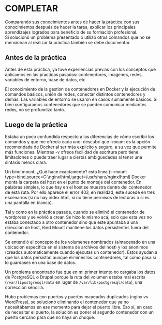 # COMPLETAR  
Comparando sus conocimientos antes de hacer la práctica con sus conocimientos después de hacer la tarea, explicar los principales aprendizajes logrados para beneficio de su formación profesional.  
Si solucionó un problema presentado o utilizó otros comandos que no se mencionan al realizar la práctica también se debe documentar.

## Antes de la práctica

Antes de esta práctica, ya tuve experiencias previas con los conceptos que aplicamos en las practicas pasadas: contenedores, imagenes, redes, variables de entorno, base de datos, etc. 

El conocimiento de la gestion de contenedores en Docker y la ejecución de comandos básicos, unión de redes, conectar distintos contenedores y demás. Las variables de entorno se usaron en casos sumamente básicos. Si bien configuramos contenedores que se pueden comunicar mediantes redes, no se profundizo tanto. 


## Luego de la práctica

Estaba un poco confundida respecto a las diferencias de cómo escribir los comandos y que me ofrecía cada uno: descubrí que -mount es la opción recomendada de Docker al ser más explicito y seguro, a su vez que permite más funciones. Mientras -v ofrece facilidad de escritura pero tiene limitaciones o puede traer lugar a ciertas ambiguedades al tener una sintaxis menos clara. 

Un bind mount, ¿Qué hace exactamente? esta línea (--mount type=bind,source=C:\nginx\html,target=/usr/share/nginx/html) Docker monta la carpeta del host en el punto de montaje del contenedor. En palabras simples, lo que hay en el host se muestra dentro del contenedor de esta ruta. Por ello aparece el error 403, en realidad, este sucede en tres escenarios (si no hay index.html, si no tiene permisos de lecturas o si es una pantalla en blanco).

Tal y como en la práctica pasada, cuando se eliminó el contenedor de wordpress y se volvió a crear. Se hizo lo mismo acá, solo que esta vez no estaba conectado a otro contenedor sino que este apuntaba a una dirección de host, Bind Mount mantiene los datos persistentes fuera del contenedor.

Se entendió el concepto de los volumenes nombrados (almacenado en una ubicación especifica en el sistema de archivos del host) y los anonimos (creados automaticamente cuando ejecutas un contenedor). Estos ayudan a que los datos persistan aunque elimines los contenedores, tal como pasa si lo guardases en una base de datos.

Un problema encontrado fue que en mi primer intento no cargaba los datos de PostgreSQL o Drupal porque la ruta del volumen estaba mal escrita (`/var/lipostgresql/data` en lugar de `/var/lib/postgresql/data`), una corrección sencilla. 

Hubo problemas con puertos y puertos mapeados duplicados (nginx vs WordPress), se solucionó eliminando el contenedor que ya no necesitabamos en ese momento para dejar el puerto libre. Eso sí, en caso de necesitar el puerto, la solución es poner el segundo contenedor con un puerto cercano para que no haya un choque. 
